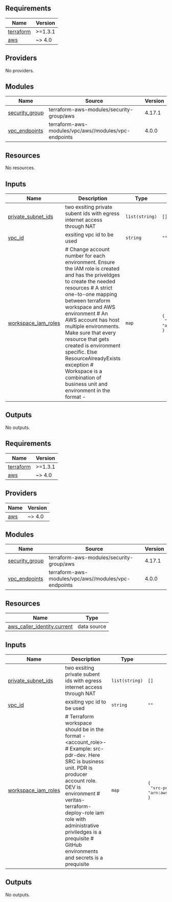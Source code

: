 ## Requirements

| Name | Version |
|------|---------|
| <a name="requirement_terraform"></a> [terraform](#requirement\_terraform) | >=1.3.1 |
| <a name="requirement_aws"></a> [aws](#requirement\_aws) | ~> 4.0 |

## Providers

No providers.

## Modules

| Name | Source | Version |
|------|--------|---------|
| <a name="module_security_group"></a> [security\_group](#module\_security\_group) | terraform-aws-modules/security-group/aws | 4.17.1 |
| <a name="module_vpc_endpoints"></a> [vpc\_endpoints](#module\_vpc\_endpoints) | terraform-aws-modules/vpc/aws//modules/vpc-endpoints | 4.0.0 |

## Resources

No resources.

## Inputs

| Name | Description | Type | Default | Required |
|------|-------------|------|---------|:--------:|
| <a name="input_private_subnet_ids"></a> [private\_subnet\_ids](#input\_private\_subnet\_ids) | two exsiting private subent ids with egress internet access through NAT | `list(string)` | `[]` | no |
| <a name="input_vpc_id"></a> [vpc\_id](#input\_vpc\_id) | exsiting vpc id to be used | `string` | `""` | no |
| <a name="input_workspace_iam_roles"></a> [workspace\_iam\_roles](#input\_workspace\_iam\_roles) | # Change account number for each environment. Ensure the IAM role is created and has the priveldges to create the needed resources # A strict one-to-one mapping between terraform workspace and AWS environment # An AWS account has host multiple environments. Make sure that every resource that gets created is environment specific. Else ResourceAlreadyExists exception # Workspace is a combination of business unit and environment in the format <bu>-<env> | `map` | <pre>{<br>  "src-dev": "arn:aws:iam::705158173663:role/veritas-terraform-deploy-role"<br>}</pre> | no |

## Outputs

No outputs.

<!-- BEGIN_TF_DOCS -->
## Requirements

| Name | Version |
|------|---------|
| <a name="requirement_terraform"></a> [terraform](#requirement\_terraform) | >=1.3.1 |
| <a name="requirement_aws"></a> [aws](#requirement\_aws) | ~> 4.0 |

## Providers

| Name | Version |
|------|---------|
| <a name="provider_aws"></a> [aws](#provider\_aws) | ~> 4.0 |

## Modules

| Name | Source | Version |
|------|--------|---------|
| <a name="module_security_group"></a> [security\_group](#module\_security\_group) | terraform-aws-modules/security-group/aws | 4.17.1 |
| <a name="module_vpc_endpoints"></a> [vpc\_endpoints](#module\_vpc\_endpoints) | terraform-aws-modules/vpc/aws//modules/vpc-endpoints | 4.0.0 |

## Resources

| Name | Type |
|------|------|
| [aws_caller_identity.current](https://registry.terraform.io/providers/hashicorp/aws/latest/docs/data-sources/caller_identity) | data source |

## Inputs

| Name | Description | Type | Default | Required |
|------|-------------|------|---------|:--------:|
| <a name="input_private_subnet_ids"></a> [private\_subnet\_ids](#input\_private\_subnet\_ids) | two exsiting private subent ids with egress internet access through NAT | `list(string)` | `[]` | no |
| <a name="input_vpc_id"></a> [vpc\_id](#input\_vpc\_id) | exsiting vpc id to be used | `string` | `""` | no |
| <a name="input_workspace_iam_roles"></a> [workspace\_iam\_roles](#input\_workspace\_iam\_roles) | # Terraform workspace should be in the format <bu>-<account\_role>-<env> # Example: src-pdr-dev. Here SRC is business unit. PDR is producer account role. DEV is environment # veritas-terraform-deploy-role iam role with administrative priviledges is a prequisite # GitHub environments and secrets is a prequisite | `map` | <pre>{<br>  "src-pdr-dev": "arn:aws:iam::705158173663:role/veritas-terraform-deploy-role"<br>}</pre> | no |

## Outputs

No outputs.
<!-- END_TF_DOCS -->